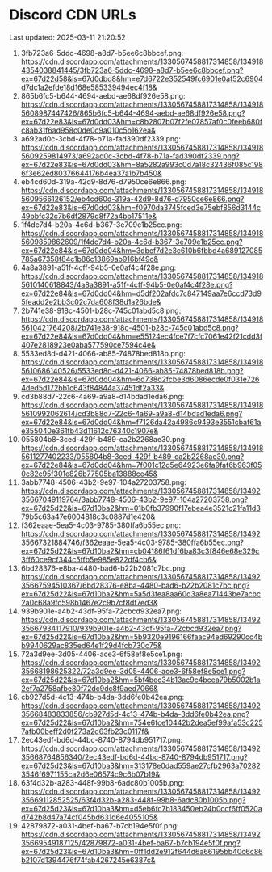 # Discord CDN URLs
Last updated: 2025-03-11 21:20:52

1. 3fb723a6-5ddc-4698-a8d7-b5ee6c8bbcef.png: https://cdn.discordapp.com/attachments/1330567458817314858/1349184354038841445/3fb723a6-5ddc-4698-a8d7-b5ee6c8bbcef.png?ex=67d22d58&is=67d0dbd8&hm=e7d6722e352549fc6901e0af52c6904d7dc1a2efde18d168e585339494ec4f18&
2. 865b6fc5-b644-4694-aebd-ae68df926e58.png: https://cdn.discordapp.com/attachments/1330567458817314858/1349185608987447426/865b6fc5-b644-4694-aebd-ae68df926e58.png?ex=67d22e83&is=67d0dd03&hm=c8b2807b07f2fe07857af0c0feeb680fc8ab31f6ad958c0de0c9a010c5b162ea&
3. a692ad0c-3cbd-4f78-b71a-fad390df2339.png: https://cdn.discordapp.com/attachments/1330567458817314858/1349185609259814973/a692ad0c-3cbd-4f78-b71a-fad390df2339.png?ex=67d22e83&is=67d0dd03&hm=8a5282a993c0d7a18c32436f085c1986f3e62ed80376644176b4ea37a1b7b450&
4. eb4cd60d-319a-42d9-8d76-d7950ce6e866.png: https://cdn.discordapp.com/attachments/1330567458817314858/1349185609566126152/eb4cd60d-319a-42d9-8d76-d7950ce6e866.png?ex=67d22e83&is=67d0dd03&hm=f0970da3745fced3e75ebf856d3144c49bbfc32c7b6df2879d8f72a4bb17511e&
5. 1f4dc7d4-b20a-4c6d-b367-3e709e1b25cc.png: https://cdn.discordapp.com/attachments/1330567458817314858/1349185609859862609/1f4dc7d4-b20a-4c6d-b367-3e709e1b25cc.png?ex=67d22e84&is=67d0dd04&hm=3dbcf7d2e3c610b6fbbd4a689127085785a67358f84c1b86c13869ab916bf49c&
6. 4a8a3891-a51f-4cff-94b5-0e0af4c4f28e.png: https://cdn.discordapp.com/attachments/1330567458817314858/1349185610140618843/4a8a3891-a51f-4cff-94b5-0e0af4c4f28e.png?ex=67d22e84&is=67d0dd04&hm=d5df202afdc7c847149aa7e6ccd73d95feadd2e2bb3c02c7da608f38d1a26bde&
7. 2b741e38-918c-4501-b28c-745c01abd5c8.png: https://cdn.discordapp.com/attachments/1330567458817314858/1349185610421764208/2b741e38-918c-4501-b28c-745c01abd5c8.png?ex=67d22e84&is=67d0dd04&hm=e55124ec4fce7f7cfc7061e42f21cdd3f407e2818923e0aba577590ce7594c4e&
8. 5533ed8d-d421-4066-ab85-74878bed818b.png: https://cdn.discordapp.com/attachments/1330567458817314858/1349185610686140526/5533ed8d-d421-4066-ab85-74878bed818b.png?ex=67d22e84&is=67d0dd04&hm=6d738d2fcbe3d6086ecde0f031e7264ded5d172bb1c643f84844a37451df2a33&
9. cd3b88d7-22c6-4a69-a9a8-d14bdad1eda6.png: https://cdn.discordapp.com/attachments/1330567458817314858/1349185610992062614/cd3b88d7-22c6-4a69-a9a8-d14bdad1eda6.png?ex=67d22e84&is=67d0dd04&hm=f7126da42a4986c9493e3551cbaf61ae355040e361fb43d11612c76340c1907e&
10. 055804b8-3ced-429f-b489-ca2b2268ae30.png: https://cdn.discordapp.com/attachments/1330567458817314858/1349185611277402233/055804b8-3ced-429f-b489-ca2b2268ae30.png?ex=67d22e84&is=67d0dd04&hm=7f001c12d5e64923e6fa9faf6b963f050c82c95f301e826b77505ba13888ce45&
11. 3abb7748-4506-43b2-9e97-104a27203758.png: https://cdn.discordapp.com/attachments/1330567458817314858/1349235667049119764/3abb7748-4506-43b2-9e97-104a27203758.png?ex=67d25d22&is=67d10ba2&hm=01b0fb37990f17ebea4e3521c21fa11d379b5c63a47e6004818c3c0887d1e420&
12. f362eaae-5ea5-4c03-9785-380ffa6b55ec.png: https://cdn.discordapp.com/attachments/1330567458817314858/1349235667321884746/f362eaae-5ea5-4c03-9785-380ffa6b55ec.png?ex=67d25d22&is=67d10ba2&hm=cb04186f61df6ba83c3f846e68e329c3ff60ce9cf344c5ffb5e985e822df4cb6&
13. 6bd28376-e8ba-4480-bad6-b22b2081c7bc.png: https://cdn.discordapp.com/attachments/1330567458817314858/1349235667594510367/6bd28376-e8ba-4480-bad6-b22b2081c7bc.png?ex=67d25d22&is=67d10ba2&hm=5a5d3fea8aa60d3a8ea71443be7acbc2a0c68a9fc598b1467e2c9b7cf8df7ed3&
14. 939b901e-a4b2-43df-95fa-72cbcd932ea7.png: https://cdn.discordapp.com/attachments/1330567458817314858/1349235667934117910/939b901e-a4b2-43df-95fa-72cbcd932ea7.png?ex=67d25d22&is=67d10ba2&hm=5b9320e9196166faac94ed69290cc4bb9940629ac835ed64e1f29d4fcb730c75&
15. 72a3d9ee-3d05-4406-ace3-6f58ef8e5ce1.png: https://cdn.discordapp.com/attachments/1330567458817314858/1349235668198625322/72a3d9ee-3d05-4406-ace3-6f58ef8e5ce1.png?ex=67d25d22&is=67d10ba2&hm=5bf4bec34b13ac9c4bcea79b5002b1a2ef7a2758afbe80f72dc9dc8f9aed7066&
16. cb927d5d-4c13-474b-b4da-3dd6fe0b42ea.png: https://cdn.discordapp.com/attachments/1330567458817314858/1349235668483833856/cb927d5d-4c13-474b-b4da-3dd6fe0b42ea.png?ex=67d25d22&is=67d10ba2&hm=754e6fce10442b2dea5ef99afa53c2257afb00beff2d0f273a2d63fb23c0117f&
17. 2ec43edf-bd6d-44bc-8740-8794db951717.png: https://cdn.discordapp.com/attachments/1330567458817314858/1349235668764856340/2ec43edf-bd6d-44bc-8740-8794db951717.png?ex=67d25d23&is=67d10ba3&hm=313178e0dad559ae27cfb2963a702823546f6971155ca2d6e06574c9c6b07b19&
18. 63f4d32b-a283-448f-99b8-6adc80b1005b.png: https://cdn.discordapp.com/attachments/1330567458817314858/1349235669112852525/63f4d32b-a283-448f-99b8-6adc80b1005b.png?ex=67d25d23&is=67d10ba3&hm=d5eb6fc7b183450eb24b0ccf6ff0520ad742b8d47a74cf045bd631d6e4055105&
19. 42879872-a031-4bef-ba67-b7cb194e5f0f.png: https://cdn.discordapp.com/attachments/1330567458817314858/1349235669549187125/42879872-a031-4bef-ba67-b7cb194e5f0f.png?ex=67d25d23&is=67d10ba3&hm=0ff1dd2e912f644d6a66195bb40c6c86b2107d1394476f74fab4267245e6387c&
